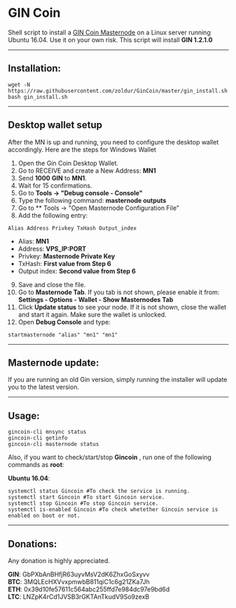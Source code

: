 # GIN Coin
Shell script to install a [GIN Coin Masternode](https://gincoin.io) on a Linux server running Ubuntu 16.04. Use it on your own risk.
This script will install **GIN 1.2.1.0**

***
## Installation:
```
wget -N https://raw.githubusercontent.com/zoldur/GinCoin/master/gin_install.sh
bash gin_install.sh
```
***

## Desktop wallet setup

After the MN is up and running, you need to configure the desktop wallet accordingly. Here are the steps for Windows Wallet
1. Open the Gin Coin Desktop Wallet.
2. Go to RECEIVE and create a New Address: **MN1**
3. Send **1000** **GIN** to **MN1**.
4. Wait for 15 confirmations.
5. Go to **Tools -> "Debug console - Console"**
6. Type the following command: **masternode outputs**
7. Go to  ** Tools -> "Open Masternode Configuration File"
8. Add the following entry:
```
Alias Address Privkey TxHash Output_index
```
* Alias: **MN1**
* Address: **VPS_IP:PORT**
* Privkey: **Masternode Private Key**
* TxHash: **First value from Step 6**
* Output index:  **Second value from Step 6**
9. Save and close the file.
10. Go to **Masternode Tab**. If you tab is not shown, please enable it from: **Settings - Options - Wallet - Show Masternodes Tab**
11. Click **Update status** to see your node. If it is not shown, close the wallet and start it again. Make sure the wallet is unlocked.
12. Open **Debug Console** and type:
```
startmasternode "alias" "mn1" "mn1"
```
***

## Masternode update:
If you are running an old Gin version, simply running the installer will update you to the latest version.
***

## Usage:
```
gincoin-cli mnsync status
gincoin-cli getinfo
gincoin-cli masternode status
```

Also, if you want to check/start/stop **Gincoin** , run one of the following commands as **root**:

**Ubuntu 16.04**:
```
systemctl status Gincoin #To check the service is running.
systemctl start Gincoin #To start Gincoin service.
systemctl stop Gincoin #To stop Gincoin service.
systemctl is-enabled Gincoin #To check whetether Gincoin service is enabled on boot or not.
```

***

## Donations:

Any donation is highly appreciated.

**GIN**: GbPXbAnBHfjR63uyvMsV2dK6ZhxGoSxyvv  
**BTC**: 3MQLEcHXVvxpmwbB811qiC1c6g21ZKa7Jh  
**ETH**: 0x39d10fe57611c564abc255ffd7e984dc97e9bd6d  
**LTC**: LNZpK4rCd1JVSB3rGKTAnTkudV9So9zexB

